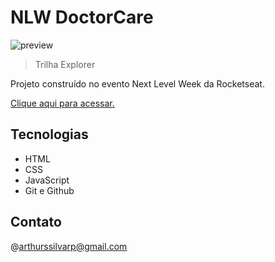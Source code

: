 # NLW DoctorCare 

![preview](./.github/preview.png)

> Trilha Explorer

Projeto construído no evento Next Level Week da Rocketseat.

[Clique aqui para acessar.](https://THRzx.github.io/DoctorCare)

## Tecnologias

- HTML
- CSS 
- JavaScript
- Git e Github

## Contato

@arthurssilvarp@gmail.com